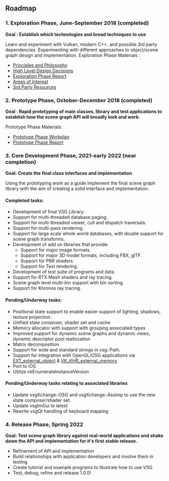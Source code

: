 ## Roadmap

### 1. Exploration Phase, June-September 2018 (completed)
**Goal : Establish which technologies and broad techniques to use**

Learn and experiment with Vulkan, modern C++, and possible 3rd party dependencies.
Experimenting with different approaches to object/scene graph design and implementation. Exploration Phase Materials :

* [Principles and Philosophy](docs/Design/DesignPrinciplesAndPhilosophy.md)
* [High Level Design Decisions](docs/Design/HighLevelDesignDecisions.md)
* [Exploration Phase Report](docs/ExplorationPhase/VulkanSceneGraphExplorationPhaseReport.md)
* [Areas of Interest](docs/ExplorationPhase/AreasOfInterest.md)
* [3rd Party Resources](docs/ExplorationPhase/3rdPartyResources.md)

### 2. Prototype Phase, October-December 2018 (completed)
**Goal : Rapid prototyping of main classes, library and test applications to establish how the scene graph API will broadly look and work.**

Prototype Phase Materials:

* [Prototype Phase Workplan](docs/PrototypePhase/Workplan.md)
* [Prototype Phase Report](docs/PrototypePhase/PrototypePhaseReport.md)

### 3. Core Development Phase, 2021-early 2022 (near completion)
**Goal: Create the final class interfaces and implementation**

Using the prototyping work as a guide implement the final scene graph library with the aim of creating a solid interface and implementation.

#### Completed tasks:
* Development of final VSG Library.
* Support for multi-threaded database paging.
* Support for multi-threaded viewer, cull and dispatch traversals.
* Support for multi-pass rendering.
* Support for large scale whole world databases, with double support for scene graph transforms.
* Development of add on libraries that provide:
    * Support for major image formats.
    * Support for major 3D model formats, including FBX, glTF.
    * Support for PBR shaders.
    * Support for Text rendering.
* Development of test suite of programs and data.
* Support for RTX Mesh shaders and ray tracing.
* Scene graph level multi-bin support with bin sorting.
* Support for Khronos ray tracing.

#### Pending/Underway tasks:
* Positional state support to enable easier support of lighting, shadows, texture projection.
* Unified state composer, shader set and cache
* Memory allocator with support with grouping associated types
* Improved support for dynamic scene graphs and dynamic views, dynamic descriptor pool reallocation
* Matrix decomposition
* Support for wide and standard strings in vsg::Path.
* Support for integration with OpenGL/OSG applications via [EXT\_external\_object](https://www.khronos.org/registry/OpenGL/extensions/EXT/EXT_external_objects.txt) & [VK\_KHR\_external\_memory](https://www.khronos.org/registry/vulkan/specs/1.1-extensions/man/html/VK_KHR_external_memory.html#versions-1.1-promotions)
* Port to iOS
* Utilize vkEnumerateInstanceVersion

#### Pending/Underway tasks relating to associated libraries
* Update vsgXchange::OSG and vsgXchange::Assimp to use the new state composer/shader set.
* Update vsgImGui to latest
* Rewrite vsgQt handling of keyboard mapping

### 4. Release Phase,  Spring 2022
**Goal: Test scene graph library against real-world applications and shake down the API and implementation for it's first stable release.**

* Refinement of API and implementation
* Build relationships with application developers and involve them in testing
* Create tutorial and example programs to illustrate how to use VSG
* Test, debug, refine and release 1.0.0!
